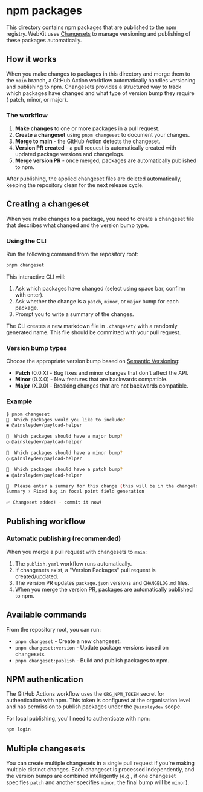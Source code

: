 # npm packages

This directory contains npm packages that are published to the npm registry. WebKit
uses [Changesets](https://github.com/changesets/changesets) to manage versioning and publishing of
these packages automatically.

## How it works

When you make changes to packages in this directory and merge them to the `main` branch, a GitHub
Action workflow automatically handles versioning and publishing to npm. Changesets provides a
structured way to track which packages have changed and what type of version bump they require (
patch, minor, or major).

### The workflow

1. **Make changes** to one or more packages in a pull request.
2. **Create a changeset** using `pnpm changeset` to document your changes.
3. **Merge to main** - the GitHub Action detects the changeset.
4. **Version PR created** - a pull request is automatically created with updated package versions
   and changelogs.
5. **Merge version PR** - once merged, packages are automatically published to npm.

After publishing, the applied changeset files are deleted automatically, keeping the repository
clean for the next release cycle.

## Creating a changeset

When you make changes to a package, you need to create a changeset file that describes what changed
and the version bump type.

### Using the CLI

Run the following command from the repository root:

```bash
pnpm changeset
```

This interactive CLI will:

1. Ask which packages have changed (select using space bar, confirm with enter).
2. Ask whether the change is a `patch`, `minor`, or `major` bump for each package.
3. Prompt you to write a summary of the changes.

The CLI creates a new markdown file in `.changeset/` with a randomly generated name. This file
should be committed with your pull request.

### Version bump types

Choose the appropriate version bump based on [Semantic Versioning](https://semver.org/):

- **Patch** (0.0.X) - Bug fixes and minor changes that don't affect the API.
- **Minor** (0.X.0) - New features that are backwards compatible.
- **Major** (X.0.0) - Breaking changes that are not backwards compatible.

### Example

```bash
$ pnpm changeset
🦋  Which packages would you like to include?
◉ @ainsleydev/payload-helper

🦋  Which packages should have a major bump?
◯ @ainsleydev/payload-helper

🦋  Which packages should have a minor bump?
◯ @ainsleydev/payload-helper

🦋  Which packages should have a patch bump?
◉ @ainsleydev/payload-helper

🦋  Please enter a summary for this change (this will be in the changelogs).
Summary › Fixed bug in focal point field generation

✅ Changeset added! - commit it now!
```

## Publishing workflow

### Automatic publishing (recommended)

When you merge a pull request with changesets to `main`:

1. The `publish.yaml` workflow runs automatically.
2. If changesets exist, a "Version Packages" pull request is created/updated.
3. The version PR updates `package.json` versions and `CHANGELOG.md` files.
4. When you merge the version PR, packages are automatically published to npm.

## Available commands

From the repository root, you can run:

- `pnpm changeset` - Create a new changeset.
- `pnpm changeset:version` - Update package versions based on changesets.
- `pnpm changeset:publish` - Build and publish packages to npm.

## NPM authentication

The GitHub Actions workflow uses the `ORG_NPM_TOKEN` secret for authentication with npm. This token
is configured at the organisation level and has permission to publish packages under the
`@ainsleydev` scope.

For local publishing, you'll need to authenticate with npm:

```bash
npm login
```

## Multiple changesets

You can create multiple changesets in a single pull request if you're making multiple distinct
changes. Each changeset is processed independently, and the version bumps are combined
intelligently (e.g., if one changeset specifies `patch` and another specifies `minor`, the final
bump will be `minor`).
